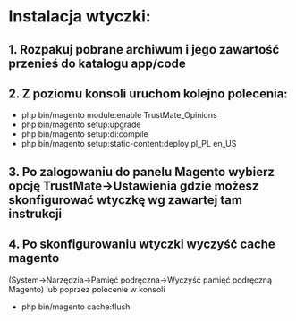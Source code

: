 # Instalacja wtyczki:

## 1. Rozpakuj pobrane archiwum i jego zawartość przenieś do katalogu app/code

## 2. Z poziomu konsoli uruchom kolejno polecenia: 
  * php bin/magento module:enable TrustMate_Opinions
  * php bin/magento setup:upgrade
  * php bin/magento setup:di:compile
  * php bin/magento setup:static-content:deploy pl_PL en_US 
## 3. Po zalogowaniu do panelu Magento wybierz opcję TrustMate->Ustawienia gdzie możesz skonfigurować wtyczkę wg zawartej tam instrukcji
## 4. Po skonfigurowaniu wtyczki wyczyść cache magento 
(System->Narzędzia->Pamięć podręczna->Wyczyść pamięć podręczną Magento) lub poprzez polecenie w konsoli
  * php bin/magento cache:flush